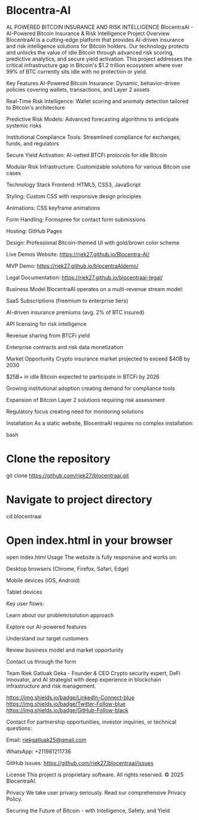 # Blocentra-AI
AL POWERED BITCOIN INSURANCE AND RISK INTELLIGENCE
BlocentraAI - AI-Powered Bitcoin Insurance & Risk Intelligence
Project Overview
BlocentraAI is a cutting-edge platform that provides AI-driven insurance and risk intelligence solutions for Bitcoin holders. Our technology protects and unlocks the value of idle Bitcoin through advanced risk scoring, predictive analytics, and secure yield activation. This project addresses the critical infrastructure gap in Bitcoin's $1.2 trillion ecosystem where over 99% of BTC currently sits idle with no protection or yield.

Key Features
AI-Powered Bitcoin Insurance: Dynamic, behavior-driven policies covering wallets, transactions, and Layer 2 assets

Real-Time Risk Intelligence: Wallet scoring and anomaly detection tailored to Bitcoin's architecture

Predictive Risk Models: Advanced forecasting algorithms to anticipate systemic risks

Institutional Compliance Tools: Streamlined compliance for exchanges, funds, and regulators

Secure Yield Activation: AI-vetted BTCFi protocols for idle Bitcoin

Modular Risk Infrastructure: Customizable solutions for various Bitcoin use cases

Technology Stack
Frontend: HTML5, CSS3, JavaScript

Styling: Custom CSS with responsive design principles

Animations: CSS keyframe animations

Form Handling: Formspree for contact form submissions

Hosting: GitHub Pages

Design: Professional Bitcoin-themed UI with gold/brown color scheme

Live Demos
Website: https://riek27.github.io/Blocentra-AI/ 

MVP Demo: https://riek27.github.io/blocentraAIdemo/

Legal Documentation: https://riek27.github.io/blocentraai-legal/

Business Model
BlocentraAI operates on a multi-revenue stream model:

SaaS Subscriptions (freemium to enterprise tiers)

AI-driven insurance premiums (avg. 2% of BTC insured)

API licensing for risk intelligence

Revenue sharing from BTCFi yield

Enterprise contracts and risk data monetization

Market Opportunity
Crypto insurance market projected to exceed $40B by 2030

$25B+ in idle Bitcoin expected to participate in BTCFi by 2026

Growing institutional adoption creating demand for compliance tools

Expansion of Bitcoin Layer 2 solutions requiring risk assessment

Regulatory focus creating need for monitoring solutions

Installation
As a static website, BlocentraAI requires no complex installation:

bash
# Clone the repository
git clone https://github.com/riek27/blocentraai.git

# Navigate to project directory
cd blocentraai

# Open index.html in your browser
open index.html
Usage
The website is fully responsive and works on:

Desktop browsers (Chrome, Firefox, Safari, Edge)

Mobile devices (iOS, Android)

Tablet devices

Key user flows:

Learn about our problem/solution approach

Explore our AI-powered features

Understand our target customers

Review business model and market opportunity

Contact us through the form

Team
Riek Gatluak Geka - Founder & CEO
Crypto security expert, DeFi innovator, and AI strategist with deep experience in blockchain infrastructure and risk management.

https://img.shields.io/badge/LinkedIn-Connect-blue
https://img.shields.io/badge/Twitter-Follow-blue
https://img.shields.io/badge/GitHub-Follow-black

Contact
For partnership opportunities, investor inquiries, or technical questions:

Email: riekgatluak25@gmail.com

WhatsApp: +211981211736

GitHub Issues: https://github.com/riek27/blocentraai/issues

License
This project is proprietary software. All rights reserved. © 2025 BlocentraAI.

Privacy
We take user privacy seriously. Read our comprehensive Privacy Policy.

Securing the Future of Bitcoin - with Intelligence, Safety, and Yield
